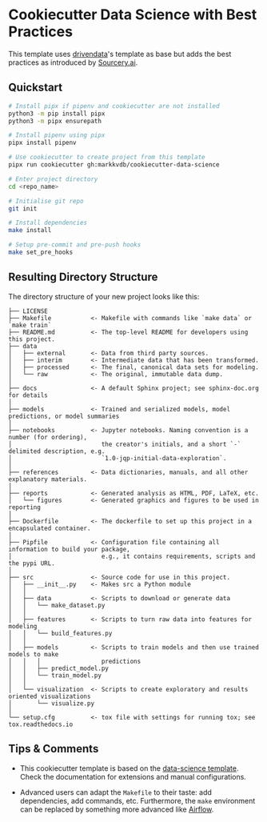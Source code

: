 # Cookiecutter Data Science with Best Practices

This template uses [drivendata](http://drivendata.github.io/cookiecutter-data-science/)'s template as base but adds the best practices as introduced by [Sourcery.ai](https://sourcery.ai/blog/python-best-practices/).

## Quickstart

```sh
# Install pipx if pipenv and cookiecutter are not installed
python3 -m pip install pipx
python3 -m pipx ensurepath

# Install pipenv using pipx
pipx install pipenv

# Use cookiecutter to create project from this template
pipx run cookiecutter gh:markkvdb/cookiecutter-data-science

# Enter project directory
cd <repo_name>

# Initialise git repo
git init

# Install dependencies
make install

# Setup pre-commit and pre-push hooks
make set_pre_hooks
```

## Resulting Directory Structure

The directory structure of your new project looks like this:

```console
├── LICENSE
├── Makefile           <- Makefile with commands like `make data` or `make train`
├── README.md          <- The top-level README for developers using this project.
├── data
│   ├── external       <- Data from third party sources.
│   ├── interim        <- Intermediate data that has been transformed.
│   ├── processed      <- The final, canonical data sets for modeling.
│   └── raw            <- The original, immutable data dump.
│
├── docs               <- A default Sphinx project; see sphinx-doc.org for details
│
├── models             <- Trained and serialized models, model predictions, or model summaries
│
├── notebooks          <- Jupyter notebooks. Naming convention is a number (for ordering),
│                         the creator's initials, and a short `-` delimited description, e.g.
│                         `1.0-jqp-initial-data-exploration`.
│
├── references         <- Data dictionaries, manuals, and all other explanatory materials.
│
├── reports            <- Generated analysis as HTML, PDF, LaTeX, etc.
│   └── figures        <- Generated graphics and figures to be used in reporting
│
├── Dockerfile         <- The dockerfile to set up this project in a encapsulated container.
│
├── Pipfile            <- Configuration file containing all information to build your package,
│                         e.g., it contains requirements, scripts and the pypi URL.
│
├── src                <- Source code for use in this project.
│   ├── __init__.py    <- Makes src a Python module
│   │
│   ├── data           <- Scripts to download or generate data
│   │   └── make_dataset.py
│   │
│   ├── features       <- Scripts to turn raw data into features for modeling
│   │   └── build_features.py
│   │
│   ├── models         <- Scripts to train models and then use trained models to make
│   │   │                 predictions
│   │   ├── predict_model.py
│   │   └── train_model.py
│   │
│   └── visualization  <- Scripts to create exploratory and results oriented visualizations
│       └── visualize.py
│
└── setup.cfg          <- tox file with settings for running tox; see tox.readthedocs.io
```

## Tips & Comments

- This cookiecutter template is based on the [data-science template](https://github.com/drivendata/cookiecutter-data-science). Check the documentation for extensions and manual configurations.

- Advanced users can adapt the `Makefile` to their taste: add dependencies, add commands, etc. Furthermore, the `make` environment can be replaced by something more advanced like [Airflow](https://airflow.apache.org).
